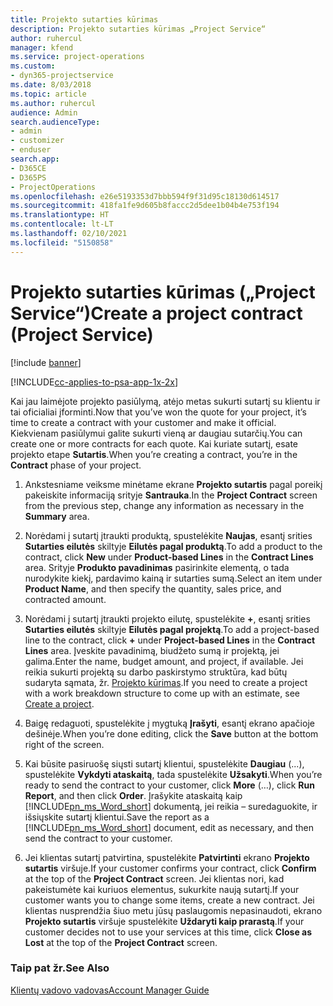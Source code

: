 ```yaml
---
title: Projekto sutarties kūrimas
description: Projekto sutarties kūrimas „Project Service“
author: ruhercul
manager: kfend
ms.service: project-operations
ms.custom:
- dyn365-projectservice
ms.date: 8/03/2018
ms.topic: article
ms.author: ruhercul
audience: Admin
search.audienceType:
- admin
- customizer
- enduser
search.app:
- D365CE
- D365PS
- ProjectOperations
ms.openlocfilehash: e26e5193353d7bbb594f9f31d95c18130d614517
ms.sourcegitcommit: 418fa1fe9d605b8faccc2d5dee1b04b4e753f194
ms.translationtype: HT
ms.contentlocale: lt-LT
ms.lasthandoff: 02/10/2021
ms.locfileid: "5150858"
---
```

# <a name="create-a-project-contract-project-service"></a><span data-ttu-id="109bd-103">Projekto sutarties kūrimas („Project Service“)</span><span class="sxs-lookup"><span data-stu-id="109bd-103">Create a project contract (Project Service)</span></span>

[!include [banner](../includes/psa-now-project-operations.md)]

[!INCLUDE[cc-applies-to-psa-app-1x-2x](../includes/cc-applies-to-psa-app-1x-2x.md)]

<span data-ttu-id="109bd-104">Kai jau laimėjote projekto pasiūlymą, atėjo metas sukurti sutartį su klientu ir tai oficialiai įforminti.</span><span class="sxs-lookup"><span data-stu-id="109bd-104">Now that you’ve won the quote for your project, it’s time to create a contract with your customer and make it official.</span></span> <span data-ttu-id="109bd-105">Kiekvienam pasiūlymui galite sukurti vieną ar daugiau sutarčių.</span><span class="sxs-lookup"><span data-stu-id="109bd-105">You can create one or more contracts for each quote.</span></span> <span data-ttu-id="109bd-106">Kai kuriate sutartį, esate projekto etape **Sutartis**.</span><span class="sxs-lookup"><span data-stu-id="109bd-106">When you’re creating a contract, you’re in the **Contract** phase of your project.</span></span>  
  
1. <span data-ttu-id="109bd-107">Ankstesniame veiksme minėtame ekrane **Projekto sutartis** pagal poreikį pakeiskite informaciją srityje **Santrauka**.</span><span class="sxs-lookup"><span data-stu-id="109bd-107">In the **Project Contract** screen from the previous step, change any information as necessary in the **Summary** area.</span></span>  
  
2. <span data-ttu-id="109bd-108">Norėdami į sutartį įtraukti produktą, spustelėkite **Naujas**, esantį srities **Sutarties eilutės** skiltyje **Eilutės pagal produktą**.</span><span class="sxs-lookup"><span data-stu-id="109bd-108">To add a product to the contract, click **New** under **Product-based Lines** in the **Contract Lines** area.</span></span> <span data-ttu-id="109bd-109">Srityje **Produkto pavadinimas** pasirinkite elementą, o tada nurodykite kiekį, pardavimo kainą ir sutarties sumą.</span><span class="sxs-lookup"><span data-stu-id="109bd-109">Select an item under **Product Name**, and then specify the quantity, sales price, and contracted amount.</span></span>  
  
3. <span data-ttu-id="109bd-110">Norėdami į sutartį įtraukti projekto eilutę, spustelėkite **+**, esantį srities **Sutarties eilutės** skiltyje **Eilutės pagal projektą**.</span><span class="sxs-lookup"><span data-stu-id="109bd-110">To add a project-based line to the contract, click **+** under **Project-based Lines** in the **Contract Lines** area.</span></span> <span data-ttu-id="109bd-111">Įveskite pavadinimą, biudžeto sumą ir projektą, jei galima.</span><span class="sxs-lookup"><span data-stu-id="109bd-111">Enter the name, budget amount, and project, if available.</span></span> <span data-ttu-id="109bd-112">Jei reikia sukurti projektą su darbo paskirstymo struktūra, kad būtų sudaryta sąmata, žr. [Projekto kūrimas](../psa/create-project.md).</span><span class="sxs-lookup"><span data-stu-id="109bd-112">If you need to create a project with a work breakdown structure to come up with an estimate, see [Create a project](../psa/create-project.md).</span></span>  
  
4. <span data-ttu-id="109bd-113">Baigę redaguoti, spustelėkite į mygtuką **Įrašyti**, esantį ekrano apačioje dešinėje.</span><span class="sxs-lookup"><span data-stu-id="109bd-113">When you’re done editing, click the **Save** button at the bottom right of the screen.</span></span>  
  
5. <span data-ttu-id="109bd-114">Kai būsite pasiruošę siųsti sutartį klientui, spustelėkite **Daugiau** (...), spustelėkite **Vykdyti ataskaitą**, tada spustelėkite **Užsakyti**.</span><span class="sxs-lookup"><span data-stu-id="109bd-114">When you’re ready to send the contract to your customer, click **More** (…), click **Run Report**, and then click **Order**.</span></span> <span data-ttu-id="109bd-115">Įrašykite ataskaitą kaip [!INCLUDE[pn_ms_Word_short](../includes/pn-ms-word-short.md)] dokumentą, jei reikia – suredaguokite, ir išsiųskite sutartį klientui.</span><span class="sxs-lookup"><span data-stu-id="109bd-115">Save the report as a [!INCLUDE[pn_ms_Word_short](../includes/pn-ms-word-short.md)] document, edit as necessary, and then send the contract to your customer.</span></span>  
  
6. <span data-ttu-id="109bd-116">Jei klientas sutartį patvirtina, spustelėkite **Patvirtinti** ekrano **Projekto sutartis** viršuje.</span><span class="sxs-lookup"><span data-stu-id="109bd-116">If your customer confirms your contract, click **Confirm** at the top of the **Project Contract** screen.</span></span> <span data-ttu-id="109bd-117">Jei klientas nori, kad pakeistumėte kai kuriuos elementus, sukurkite naują sutartį.</span><span class="sxs-lookup"><span data-stu-id="109bd-117">If your customer wants you to change some items, create a new contract.</span></span> <span data-ttu-id="109bd-118">Jei klientas nusprendžia šiuo metu jūsų paslaugomis nepasinaudoti, ekrano **Projekto sutartis** viršuje spustelėkite **Uždaryti kaip prarastą**.</span><span class="sxs-lookup"><span data-stu-id="109bd-118">If your customer decides not to use your services at this time, click **Close as Lost** at the top of the **Project Contract** screen.</span></span>  
  
### <a name="see-also"></a><span data-ttu-id="109bd-119">Taip pat žr.</span><span class="sxs-lookup"><span data-stu-id="109bd-119">See Also</span></span>  
 [<span data-ttu-id="109bd-120">Klientų vadovo vadovas</span><span class="sxs-lookup"><span data-stu-id="109bd-120">Account Manager Guide</span></span>](../psa/account-manager-guide.md)
